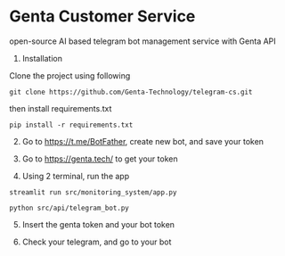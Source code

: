 # Genta Customer Service
open-source AI based telegram bot management service with Genta API


1. Installation

Clone the project using following

``git clone https://github.com/Genta-Technology/telegram-cs.git``

then install requirements.txt

``pip install -r requirements.txt``

2. Go to https://t.me/BotFather, create new bot, and save your token

3. Go to https://genta.tech/ to get your token

4. Using 2 terminal, run the app

``streamlit run src/monitoring_system/app.py``

``python src/api/telegram_bot.py``

5. Insert the genta token and your bot token

6. Check your telegram, and go to your bot
